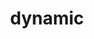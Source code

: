 ---
layout: default
title: dynamic
parent: Mapping parameters
grand_parent: Mapping and field types
nav_order: 30
has_children: false
has_toc: false
---